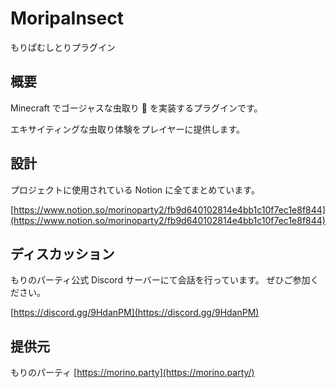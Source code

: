 # MoripaInsect

もりぱむしとりプラグイン

## 概要

Minecraft でゴージャスな虫取り 🐞 を実装するプラグインです。

エキサイティングな虫取り体験をプレイヤーに提供します。

## 設計

プロジェクトに使用されている Notion に全てまとめています。

[https://www.notion.so/morinoparty2/fb9d640102814e4bb1c10f7ec1e8f844](https://www.notion.so/morinoparty2/fb9d640102814e4bb1c10f7ec1e8f844)

## ディスカッション

もりのパーティ公式 Discord サーバーにて会話を行っています。
ぜひご参加ください。

[https://discord.gg/9HdanPM](https://discord.gg/9HdanPM)

## 提供元

もりのパーティ [https://morino.party](https://morino.party/)
